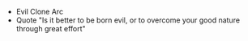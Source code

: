 - Evil Clone Arc
- Quote "Is it better to be born evil, or to overcome your good nature through great effort"